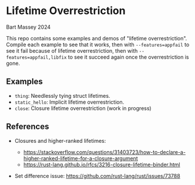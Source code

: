 # Lifetime Overrestriction
Bart Massey 2024

This repo contains some examples and demos of "lifetime
overrestriction". Compile each example to see that it works,
then with `--features=appfail` to see it fail because of
lifetime overrestriction, then with
`--features=appfail,libfix` to see it succeed again once the
overrestriction is gone.

## Examples

* `thing`: Needlessly tying struct lifetimes.
* `static_hello`: Implicit lifetime overrestriction.
* `close`: Closure lifetime overrestriction (work in progress)

## References

* Closures and higher-ranked lifetimes:
  * <https://stackoverflow.com/questions/31403723/how-to-declare-a-higher-ranked-lifetime-for-a-closure-argument>
  * <https://rust-lang.github.io/rfcs/3216-closure-lifetime-binder.html>


* Set difference issue: <https://github.com/rust-lang/rust/issues/73788>

